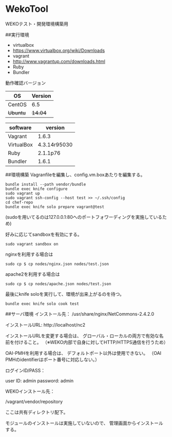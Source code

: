 WekoTool
======

WEKOテスト・開発環境構築用

##実行環境
* virtualbox
 * https://www.virtualbox.org/wiki/Downloads
* vagrant
 * http://www.vagrantup.com/downloads.html
* Ruby
 * Bundler

動作確認バージョン

| OS        | Version    |
|-----------|------------|
| CentOS    | 6.5        |
| ~~Ubuntu~~    | ~~14.04~~      |

| software  | version    |
|-----------|------------|
|Vagrant    |1.6.3       |
|VirtualBox |4.3.14r95030|
|Ruby       |2.1.1p76    |
|Bundler    |1.6.1       |

##環境構築
Vagranfileを編集し、config.vm.boxあたりを編集する。

	bundle install --path vendor/bundle
	bundle exec knife configure
	sudo vagrant up
    sudo vagrant ssh-config --host test >> ~/.ssh/config
	cd chef-repo
	bundle exec knife solo prepare vagrant@test

(sudoを用いてるのは127.0.0.1:80へのポートフォワーディングを実施しているため)

好みに応じてsandboxを有効にする。

    sudo vagrant sandbox on

nginxを利用する場合は

    sudo cp $ cp nodes/nginx.json nodes/test.json

apache2を利用する場合は

    sudo cp $ cp nodes/apache.json nodes/test.json

最後にknife soloを実行して、環境が出来上がるのを待つ。

	bundle exec knife solo cook test

##サーバ環境
インストール先：
/usr/share/nginx/NetCommons-2.4.2.0

インストールURL:
http://localhost/nc2

インストールURLを変更する場合は、
グローバル・ローカルの両方で有効な名前を付けること。
（※WEKO内部で自身に対してHTTP/HTTPS通信を行うため）

OAI-PMHを利用する場合は、
デフォルトポート以外は使用できない。
（OAI PMHのidentifierはポート番号に対応しない。）

ログインID/PASS：

user  ID: admin
password: admin

WEKOインストール先：

/vagrant/vendor/repository

ここは共有ディレクトリ配下。


モジュールのインストールは実施していないので、
管理画面からインストールする。
